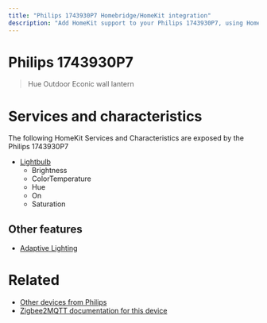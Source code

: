 ```yaml
---
title: "Philips 1743930P7 Homebridge/HomeKit integration"
description: "Add HomeKit support to your Philips 1743930P7, using Homebridge, Zigbee2MQTT and homebridge-z2m."
---
```

<!---
This file has been GENERATED using src/docgen/docgen.ts
DO NOT EDIT THIS FILE MANUALLY!
-->
# Philips 1743930P7
> Hue Outdoor Econic wall lantern


# Services and characteristics
The following HomeKit Services and Characteristics are exposed by
the Philips 1743930P7

* [Lightbulb](../../light.md)
  * Brightness
  * ColorTemperature
  * Hue
  * On
  * Saturation


## Other features
* [Adaptive Lighting](../../light.md)


# Related
* [Other devices from Philips](../index.md#philips)
* [Zigbee2MQTT documentation for this device](https://www.zigbee2mqtt.io/devices/1743930P7.html)